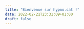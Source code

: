 ```yaml
---
title: "Bienvenue sur hypno.cat !"
date: 2022-02-21T23:31:09+01:00
draft: false
---
```


<!--<center><img src="/img/felix.resized.min.png" width="50%" /></center>-->


